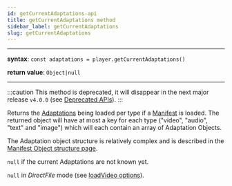 ```yaml
---
id: getCurrentAdaptations-api
title: getCurrentAdaptations method
sidebar_label: getCurrentAdaptations
slug: getCurrentAdaptations
---
```


---

**syntax**: `const adaptations = player.getCurrentAdaptations()`

**return value**: `Object|null`

---

:::caution
This method is deprecated, it will disappear in the next major
release `v4.0.0` (see [Deprecated APIs](./deprecated.md)).
:::

Returns the [Adaptations](../../glossary.md#adaptation) being loaded per type if a
[Manifest](../../glossary.md#manifest) is loaded. The returned object will have at
most a key for each type ("video", "audio", "text" and "image") which will each
contain an array of Adaptation Objects.

The Adaptation object structure is relatively complex and is described in the
[Manifest Object structure page](./../../additional_ressources/manifest.md#adaptation).

`null` if the current Adaptations are not known yet.

`null` in _DirectFile_ mode (see [loadVideo options](./basicMethods/loadVideo.md#transport)).
